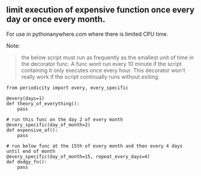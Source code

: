 ## limit execution of expensive function once every day or once every month.
For use in pythonanywhere.com where there is limited CPU time.

Note:
> the below script must run as frequently as the smallest unit of time in the
decorator func. A func wont run every 10 minute if the script containing it
only executes once every hour.
This decorator won't really work if the script continually runs without exiting. 


```
from periodicity import every, every_specific

@every(days=1)
def theory_of_everything(): 
    pass

# run this func on the day 2 of every month
@every_specific(day_of_month=2)
def expensive_af():
    pass

# run below func at the 15th of every month and then every 4 days until end of month
@every_specific(day_of_month=15, repeat_every_days=4)
def dodgy_fn():
    pass 

```
